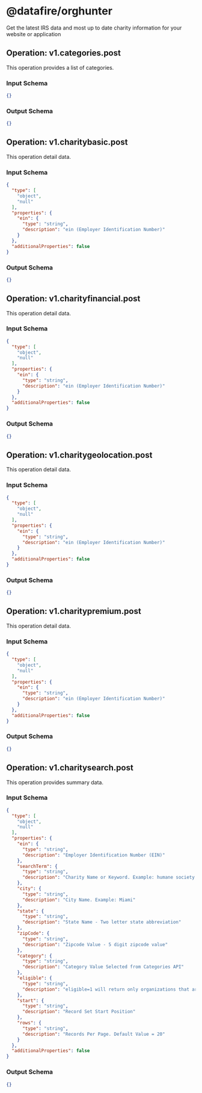 # @datafire/orghunter
Get the latest IRS data and most up to date charity information for your website or application

## Operation: v1.categories.post
<p>This operation provides a list of categories.</p>

### Input Schema
```json
{}
```
### Output Schema
```json
{}
```
## Operation: v1.charitybasic.post
<p>This operation detail data.</p>

### Input Schema
```json
{
  "type": [
    "object",
    "null"
  ],
  "properties": {
    "ein": {
      "type": "string",
      "description": "ein (Employer Identification Number)"
    }
  },
  "additionalProperties": false
}
```
### Output Schema
```json
{}
```
## Operation: v1.charityfinancial.post
<p>This operation detail data.</p>

### Input Schema
```json
{
  "type": [
    "object",
    "null"
  ],
  "properties": {
    "ein": {
      "type": "string",
      "description": "ein (Employer Identification Number)"
    }
  },
  "additionalProperties": false
}
```
### Output Schema
```json
{}
```
## Operation: v1.charitygeolocation.post
<p>This operation detail data.</p>

### Input Schema
```json
{
  "type": [
    "object",
    "null"
  ],
  "properties": {
    "ein": {
      "type": "string",
      "description": "ein (Employer Identification Number)"
    }
  },
  "additionalProperties": false
}
```
### Output Schema
```json
{}
```
## Operation: v1.charitypremium.post
<p>This operation detail data.</p>

### Input Schema
```json
{
  "type": [
    "object",
    "null"
  ],
  "properties": {
    "ein": {
      "type": "string",
      "description": "ein (Employer Identification Number)"
    }
  },
  "additionalProperties": false
}
```
### Output Schema
```json
{}
```
## Operation: v1.charitysearch.post
<p>This operation provides summary data.</p>

### Input Schema
```json
{
  "type": [
    "object",
    "null"
  ],
  "properties": {
    "ein": {
      "type": "string",
      "description": "Employer Identification Number (EIN)"
    },
    "searchTerm": {
      "type": "string",
      "description": "Charity Name or Keyword. Example: humane society or cancer"
    },
    "city": {
      "type": "string",
      "description": "City Name. Example: Miami"
    },
    "state": {
      "type": "string",
      "description": "State Name - Two letter state abbreviation"
    },
    "zipCode": {
      "type": "string",
      "description": "Zipcode Value - 5 digit zipcode value"
    },
    "category": {
      "type": "string",
      "description": "Category Value Selected from Categories API"
    },
    "eligible": {
      "type": "string",
      "description": "eligible=1 will return only organizations that are tax deductible and in good standing with the IRS"
    },
    "start": {
      "type": "string",
      "description": "Record Set Start Position"
    },
    "rows": {
      "type": "string",
      "description": "Records Per Page. Default Value = 20"
    }
  },
  "additionalProperties": false
}
```
### Output Schema
```json
{}
```
